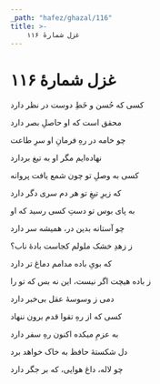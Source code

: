 ```yaml
---
_path: "hafez/ghazal/116"
title: >-
    غزل شمارهٔ ۱۱۶
---
```

# غزل شمارهٔ ۱۱۶

<div class="b" id="bn1"><div class="m1"><p>کسی که حُسن و خَطِ دوست در نظر دارد</p></div>
<div class="m2"><p>محقق است که او حاصلِ بصر دارد</p></div></div>
<div class="b" id="bn2"><div class="m1"><p>چو خامه در رهِ فرمانِ او سرِ طاعت</p></div>
<div class="m2"><p>نهاده‌ایم مگر او به تیغ بردارد</p></div></div>
<div class="b" id="bn3"><div class="m1"><p>کسی به وصلِ تو چون شمع یافت پروانه</p></div>
<div class="m2"><p>که زیرِ تیغِ تو هر دم سری دگر دارد</p></div></div>
<div class="b" id="bn4"><div class="m1"><p>به پای بوس تو دستِ کسی رسید که او</p></div>
<div class="m2"><p>چو آستانه بدین در، همیشه سر دارد</p></div></div>
<div class="b" id="bn5"><div class="m1"><p>ز زهدِ خشک ملولم کجاست بادهٔ ناب؟</p></div>
<div class="m2"><p>که بویِ باده مدامم دماغ تر دارد</p></div></div>
<div class="b" id="bn6"><div class="m1"><p>ز باده هیچت اگر نیست، این نه بس که تو را</p></div>
<div class="m2"><p>دمی ز وسوسهٔ عقل بی‌خبر دارد</p></div></div>
<div class="b" id="bn7"><div class="m1"><p>کسی که از رهِ تقوا قدم برون ننهاد</p></div>
<div class="m2"><p>به عزمِ میکده اکنون رهِ سفر دارد</p></div></div>
<div class="b" id="bn8"><div class="m1"><p>دل شکستهٔ حافظ به خاک خواهد برد</p></div>
<div class="m2"><p>چو لاله، داغ هوایی، که بر جگر دارد</p></div></div>
